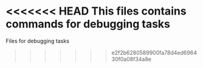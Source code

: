 <<<<<<< HEAD
This files contains commands for debugging tasks
=======
Files for debugging tasks
>>>>>>> e2f2b6280589900fa78d4ed696430f0a08f34a8e
